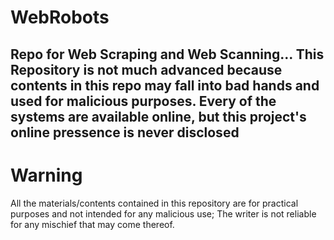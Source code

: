 # WebRobots
Repo for Web Scraping and Web Scanning... This Repository is not much advanced because contents in this repo may fall into bad hands and used for malicious purposes.
Every of the systems are available online, but this project's online pressence is never disclosed
---------------------------------------------------------------------

# Warning
All the materials/contents contained in this repository are for practical purposes and not intended for any malicious use;
The writer is not reliable for any mischief that may come thereof.
